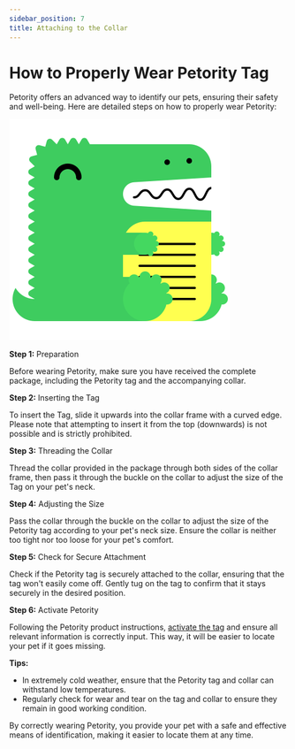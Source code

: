 ```yaml
---
sidebar_position: 7
title: Attaching to the Collar
---
```


# How to Properly Wear Petority Tag

Petority offers an advanced way to identify our pets, ensuring their safety and well-being. Here are detailed steps on how to properly wear Petority:

![attaching](/img/logo.svg)

**Step 1:** Preparation

Before wearing Petority, make sure you have received the complete package, including the Petority tag and the accompanying collar.

**Step 2:** Inserting the Tag

To insert the Tag, slide it upwards into the collar frame with a curved edge. Please note that attempting to insert it from the top (downwards) is not possible and is strictly prohibited.

**Step 3:** Threading the Collar

Thread the collar provided in the package through both sides of the collar frame, then pass it through the buckle on the collar to adjust the size of the Tag on your pet's neck.

**Step 4:** Adjusting the Size

Pass the collar through the buckle on the collar to adjust the size of the Petority tag according to your pet's neck size. Ensure the collar is neither too tight nor too loose for your pet's comfort.

**Step 5:** Check for Secure Attachment

Check if the Petority tag is securely attached to the collar, ensuring that the tag won't easily come off. Gently tug on the tag to confirm that it stays securely in the desired position.

**Step 6:** Activate Petority

Following the Petority product instructions, [activate the tag](/docs/devices/getting-started/device-activate) and ensure all relevant information is correctly input. This way, it will be easier to locate your pet if it goes missing.

**Tips:**

+ In extremely cold weather, ensure that the Petority tag and collar can withstand low temperatures.
+ Regularly check for wear and tear on the tag and collar to ensure they remain in good working condition.

By correctly wearing Petority, you provide your pet with a safe and effective means of identification, making it easier to locate them at any time.